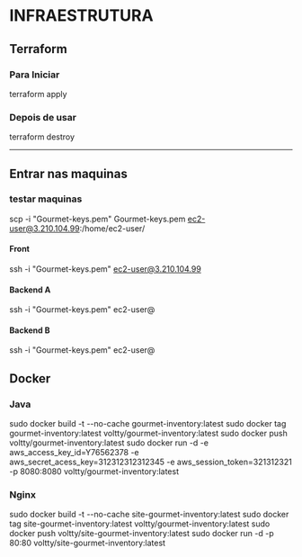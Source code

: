 # INFRAESTRUTURA
## Terraform

### Para Iniciar 
terraform apply
### Depois de usar 
terraform destroy

***

## Entrar nas maquinas

### testar maquinas
scp -i "Gourmet-keys.pem" Gourmet-keys.pem ec2-user@3.210.104.99:/home/ec2-user/
#### Front
ssh -i "Gourmet-keys.pem" ec2-user@3.210.104.99
#### Backend A
ssh -i "Gourmet-keys.pem" ec2-user@
#### Backend B
ssh -i "Gourmet-keys.pem" ec2-user@

## Docker

### Java
sudo docker build -t --no-cache gourmet-inventory:latest
sudo docker tag gourmet-inventory:latest voltty/gourmet-inventory:latest
sudo docker push voltty/gourmet-inventory:latest
sudo docker run -d -e aws_access_key_id=Y76562378 -e aws_secret_acess_key=312312312312345 -e aws_session_token=321312321 -p 8080:8080  voltty/gourmet-inventory:latest

### Nginx
sudo docker build -t --no-cache site-gourmet-inventory:latest
sudo docker tag site-gourmet-inventory:latest voltty/gourmet-inventory:latest
sudo docker push voltty/site-gourmet-inventory:latest
sudo docker run -d -p 80:80  voltty/site-gourmet-inventory:latest


